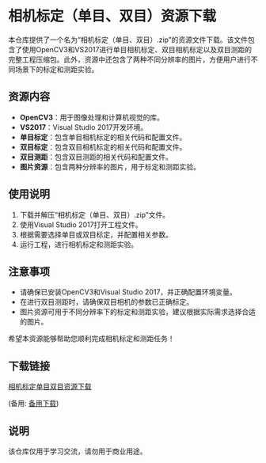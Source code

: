 # 相机标定（单目、双目）资源下载

本仓库提供了一个名为“相机标定（单目、双目）.zip”的资源文件下载。该文件包含了使用OpenCV3和VS2017进行单目相机标定、双目相机标定以及双目测距的完整工程压缩包。此外，资源中还包含了两种不同分辨率的图片，方便用户进行不同场景下的标定和测距实验。

## 资源内容

- **OpenCV3**：用于图像处理和计算机视觉的库。
- **VS2017**：Visual Studio 2017开发环境。
- **单目标定**：包含单目相机标定的相关代码和配置文件。
- **双目标定**：包含双目相机标定的相关代码和配置文件。
- **双目测距**：包含双目测距的相关代码和配置文件。
- **图片资源**：包含两种分辨率的图片，用于标定和测距实验。

## 使用说明

1. 下载并解压“相机标定（单目、双目）.zip”文件。
2. 使用Visual Studio 2017打开工程文件。
3. 根据需要选择单目或双目标定，并配置相关参数。
4. 运行工程，进行相机标定和测距实验。

## 注意事项

- 请确保已安装OpenCV3和Visual Studio 2017，并正确配置环境变量。
- 在进行双目测距时，请确保双目相机的参数已正确标定。
- 图片资源可用于不同分辨率下的标定和测距实验，建议根据实际需求选择合适的图片。

希望本资源能够帮助您顺利完成相机标定和测距任务！

## 下载链接
[相机标定单目双目资源下载](https://pan.quark.cn/s/24055012adf6) 

(备用: [备用下载](https://pan.baidu.com/s/1MHk7Kchp17bCg1CfvaZX-Q?pwd=1234))

## 说明

该仓库仅用于学习交流，请勿用于商业用途。
